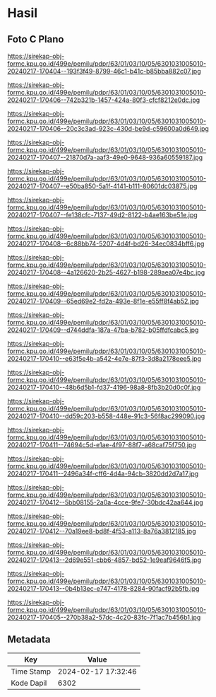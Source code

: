 # Hasil

## Foto C Plano

https://sirekap-obj-formc.kpu.go.id/499e/pemilu/pdpr/63/01/03/10/05/6301031005010-20240217-170404--193f3f49-8799-46c1-b41c-b85bba882c07.jpg

https://sirekap-obj-formc.kpu.go.id/499e/pemilu/pdpr/63/01/03/10/05/6301031005010-20240217-170406--742b321b-1457-424a-80f3-cfcf8212e0dc.jpg

https://sirekap-obj-formc.kpu.go.id/499e/pemilu/pdpr/63/01/03/10/05/6301031005010-20240217-170406--20c3c3ad-923c-430d-be9d-c59600a0d649.jpg

https://sirekap-obj-formc.kpu.go.id/499e/pemilu/pdpr/63/01/03/10/05/6301031005010-20240217-170407--21870d7a-aaf3-49e0-9648-936a60559187.jpg

https://sirekap-obj-formc.kpu.go.id/499e/pemilu/pdpr/63/01/03/10/05/6301031005010-20240217-170407--e50ba850-5a1f-4141-b111-80601dc03875.jpg

https://sirekap-obj-formc.kpu.go.id/499e/pemilu/pdpr/63/01/03/10/05/6301031005010-20240217-170407--fe138cfc-7137-49d2-8122-b4ae163be51e.jpg

https://sirekap-obj-formc.kpu.go.id/499e/pemilu/pdpr/63/01/03/10/05/6301031005010-20240217-170408--6c88bb74-5207-4d4f-bd26-34ec0834bff6.jpg

https://sirekap-obj-formc.kpu.go.id/499e/pemilu/pdpr/63/01/03/10/05/6301031005010-20240217-170408--4a126620-2b25-4627-b198-289aea07e4bc.jpg

https://sirekap-obj-formc.kpu.go.id/499e/pemilu/pdpr/63/01/03/10/05/6301031005010-20240217-170409--65ed69e2-fd2a-493e-8f1e-e55ff8f4ab52.jpg

https://sirekap-obj-formc.kpu.go.id/499e/pemilu/pdpr/63/01/03/10/05/6301031005010-20240217-170409--d744ddfa-187a-47ba-b782-b05ffdfcabc5.jpg

https://sirekap-obj-formc.kpu.go.id/499e/pemilu/pdpr/63/01/03/10/05/6301031005010-20240217-170410--e63f5e4b-a542-4e7e-87f3-3d8a2178eee5.jpg

https://sirekap-obj-formc.kpu.go.id/499e/pemilu/pdpr/63/01/03/10/05/6301031005010-20240217-170410--48b6d5b1-fd37-4196-98a8-8fb3b20d0c0f.jpg

https://sirekap-obj-formc.kpu.go.id/499e/pemilu/pdpr/63/01/03/10/05/6301031005010-20240217-170410--dd59c203-b558-448e-91c3-56f8ac299090.jpg

https://sirekap-obj-formc.kpu.go.id/499e/pemilu/pdpr/63/01/03/10/05/6301031005010-20240217-170411--74694c5d-e1ae-4f97-88f7-a68caf75f750.jpg

https://sirekap-obj-formc.kpu.go.id/499e/pemilu/pdpr/63/01/03/10/05/6301031005010-20240217-170411--2496a34f-cff6-4d4a-94cb-3820dd2d7a17.jpg

https://sirekap-obj-formc.kpu.go.id/499e/pemilu/pdpr/63/01/03/10/05/6301031005010-20240217-170412--5bb08155-2a0a-4cce-9fe7-30bdc42aa644.jpg

https://sirekap-obj-formc.kpu.go.id/499e/pemilu/pdpr/63/01/03/10/05/6301031005010-20240217-170412--70a19ee8-bd8f-4f53-a113-8a76a3812185.jpg

https://sirekap-obj-formc.kpu.go.id/499e/pemilu/pdpr/63/01/03/10/05/6301031005010-20240217-170413--2d69e551-cbb6-4857-bd52-1e9eaf9646f5.jpg

https://sirekap-obj-formc.kpu.go.id/499e/pemilu/pdpr/63/01/03/10/05/6301031005010-20240217-170413--0b4b13ec-e747-4178-8284-90facf92b5fb.jpg

https://sirekap-obj-formc.kpu.go.id/499e/pemilu/pdpr/63/01/03/10/05/6301031005010-20240217-170405--270b38a2-57dc-4c20-83fc-7f1ac7b456b1.jpg


## Metadata

| Key        | Value               |
| ---------- | ------------------- |
| Time Stamp | 2024-02-17 17:32:46 |
| Kode Dapil | 6302                |



